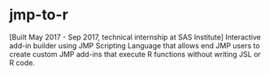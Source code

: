 # jmp-to-r
[Built May 2017 - Sep 2017, technical internship at SAS Institute] Interactive add-in builder using JMP Scripting Language that allows end JMP users to create custom JMP add-ins that execute R functions without writing JSL or R code.
